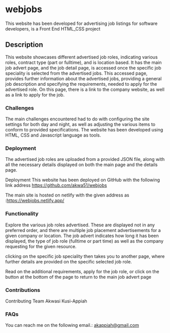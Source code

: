 # webjobs
This website has been developed for advertising job listings for software developers, is a Front End HTML_CSS project

## Description
This website showcases different advertised job roles, indicating various roles, contract type (part or fulltime), and is location based.
It has the main job advert page, and the job detail page, is accessed once the specific job speciality is selected from the advertised jobs.
This accessed page, provides further information about the advertised jobs, providing a general job description and specifying the requirements, needed to apply for the advertised role. On this page, there is a link to the company website, as well as a link to apply for the job.

### Challenges
The main challenges encountered had to do with configuring the site settings for both day and night, as well as adjusting the various items to conform to provided specifications. The website has been developed using HTML, CSS and Javascript language as tools.

### Deployment
The advertised job roles are uploaded from a provided JSON file, along with all the necessary details displayed on both the main page and the details page.

Deployment This website has been deployed on GitHub with the following link address https://github.com/akwa51/webjobs

The main site is hosted on netlify with the given address as :https://webjobs.netlify.app/

### Functionality 

Explore the various job roles advertised. These are displayed not in any preferred order, and there are multiple job placement advertisements for a given company or location. The job advert indicates how long it has been displayed, the type of job role (fulltime or part time) as well as the company requesting for the given resource.

clicking on the specific job speciality then takes you to another page, where further details are provided on the specific selected job role.

Read on the additional requirements, apply for the job role, or click on the button at the bottom of the page to return to the main job advert page  

### Contributions

Contributing Team Akwasi Kusi-Appiah

### FAQs

You can reach me on the following email.: akappiah@gmail.com
